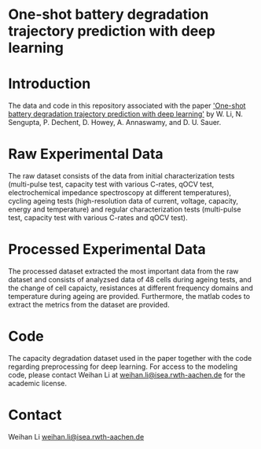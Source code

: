 # One-shot battery degradation trajectory prediction with deep learning

# Introduction
The data and code in this repository associated with the paper ['One-shot battery degradation trajectory prediction with deep learning'](https://authors.elsevier.com/sd/article/S0378-7753(21)00552-8) by W. Li, N. Sengupta, P. Dechent, D. Howey, A. Annaswamy, and D. U. Sauer.

# Raw Experimental Data
The raw dataset consists of the data from initial characterization tests (multi-pulse test, capacity test with various C-rates, qOCV test, electrochemical impedance spectroscopy at different temperatures), cycling ageing tests (high-resolution data of current, voltage, capacity, energy and temperature) and regular characterization tests (multi-pulse test, capacity test with various C-rates and qOCV test).

# Processed Experimental Data
The processed dataset extracted the most important data from the raw dataset and consists of analyzsed data of 48 cells during ageing tests, and the change of cell capaicty, resistances at different frequency domains and temperature during ageing are provided. Furthermore, the matlab codes to extract the metrics from the dataset are provided.

# Code
The capacity degradation dataset used in the paper together with the code regarding preprocessing for deep learning. For access to the modeling code, please contact Weihan Li at weihan.li@isea.rwth-aachen.de for the academic license.

# Contact
Weihan Li weihan.li@isea.rwth-aachen.de
